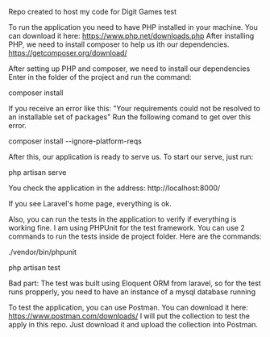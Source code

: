 Repo created to host my code for Digit Games test

To run the application you need to have PHP installed in your machine. You can download it here: https://www.php.net/downloads.php After installing PHP, we need to install composer to help us ith our dependencies. https://getcomposer.org/download/

After setting up PHP and composer, we need to install our dependencies Enter in the folder of the project and run the command:

composer install

If you receive an error like this: "Your requirements could not be resolved to an installable set of packages" Run the following comand to get over this error.

composer install --ignore-platform-reqs

After this, our application is ready to serve us. To start our serve, just run:

php artisan serve

You check the application in the address: http://localhost:8000/

If you see Laravel's home page, everything is ok.

Also, you can run the tests in the application to verify if everything is working fine.
I am using PHPUnit for the test framework. You can use 2 commands to run the tests inside de project folder. Here are the commands:

./vendor/bin/phpunit

php artisan test

Bad part:
The test was built using Eloquent ORM from laravel, so for the test runs propperly, you need to have an instance of a mysql database running

To test the application, you can use Postman. You can download it here: https://www.postman.com/downloads/
I will put the collection to test the apply in this repo.
Just download it and upload the collection into Postman.
